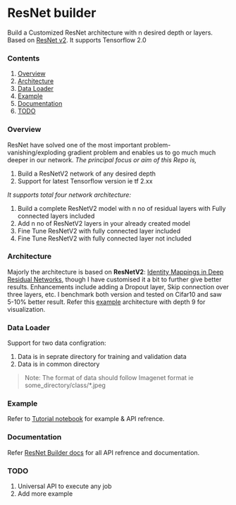 # ResNet builder
Build a Customized ResNet architecture with n desired depth or layers. Based on [ResNet v2](https://arxiv.org/abs/1603.05027). It supports Tensorflow 2.0

### Contents

 1. [Overview](#overview)
 2. [Architecture](#architecture)
 3. [Data Loader](#dataloader)
 4. [Example](#example)
 5. [Documentation](#documentation)
 6. [TODO](#todo)

### Overview
ResNet have solved one of the most important problem- vanishing/exploding gradient problem and enables us to go much much deeper in our network. *The principal focus or aim of this Repo is,*

 1. Build a ResNetV2 network of any desired depth 
 2. Support for latest Tensorflow version ie tf 2.xx

*It supports total four network architecture:*

 1.  Build a complete ResNetV2 model with n no of residual layers with Fully connected layers included
2. Add n no of ResNetV2 layers in your already created model
3. Fine Tune ResNetV2 with fully connected layer included
4. Fine Tune ResNetV2 with fully connected layer not included

### Architecture 
Majorly the architecture is based on **ResNetV2**: [Identity Mappings in Deep Residual Networks](https://arxiv.org/abs/1603.05027), though I have customised it a bit to further give better results. Enhancements include adding a Dropout layer, Skip connection over three layers, etc. I benchmark both version and tested on Cifar10 and saw 5-10% better result. Refer this [example](model.png) architecture with depth 9 for visualization. 

### Data Loader
Support for two data configration:

1.  Data is in seprate directory for training and validation data
2.  Data is in common directory

> Note: The format of data should follow Imagenet format ie some_directory/class/*.jpeg

### Example 
Refer to [Tutorial notebook](Tutorial.ipynb) for example & API refrence. 

### Documentation
Refer [ResNet Builder docs](https://akashdesarda.github.io/ResNet-builder/index.html) for all API refrence and documentation. 

### TODO

 1. Universal API to execute any job
 2. Add more example
